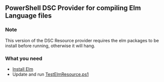 PowerShell DSC Provider for compiling Elm Language files
-

### Note

This version of the DSC Resource provider requires the elm packages to be install before running, otherwise it will hang. 

### What you need
* [Install Elm](http://elm-lang.org/)
* Update and run [TestElmResource.ps1](https://github.com/dfinke/ElmDSCResource/blob/master/TestElmResource.ps1)